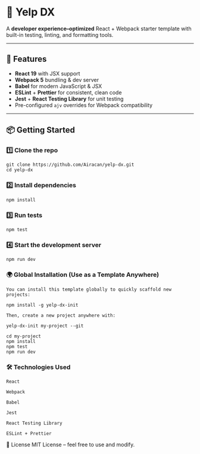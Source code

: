 # 🌟 Yelp DX

A **developer experience–optimized** React + Webpack starter template with built-in testing, linting, and formatting tools.

---

## 🚀 Features
- **React 19** with JSX support
- **Webpack 5** bundling & dev server
- **Babel** for modern JavaScript & JSX
- **ESLint** + **Prettier** for consistent, clean code
- **Jest** + **React Testing Library** for unit testing
- Pre-configured `ajv` overrides for Webpack compatibility

---

## 📦 Getting Started

### 1️⃣ Clone the repo
```
git clone https://github.com/Airacan/yelp-dx.git
cd yelp-dx
```

### 2️⃣ Install dependencies
```
npm install
```

### 3️⃣ Run tests
```
npm test
```

### 4️⃣ Start the development server
```
npm run dev
```

### 🌍 Global Installation (Use as a Template Anywhere)
```
You can install this template globally to quickly scaffold new projects:

npm install -g yelp-dx-init

Then, create a new project anywhere with:

yelp-dx-init my-project --git

cd my-project
npm install
npm test
npm run dev
```



### 🛠 Technologies Used
```
React

Webpack

Babel

Jest

React Testing Library

ESLint + Prettier
```

📜 License
MIT License – feel free to use and modify.